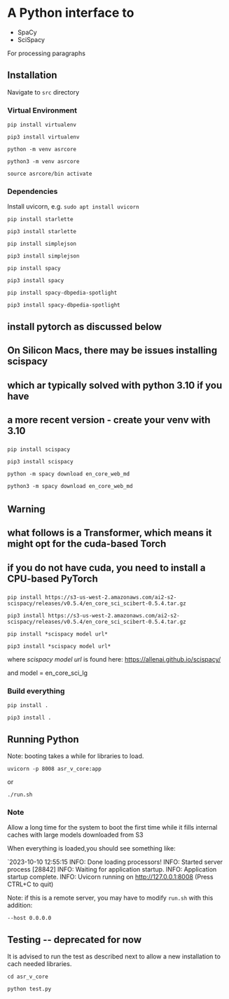 # A Python interface to
- SpaCy
- SciSpacy

For processing paragraphs
## Installation
Navigate to `src` directory
### Virtual Environment
`pip install virtualenv`

`pip3 install virtualenv`

`python -m venv asrcore`

`python3 -m venv asrcore`

`source asrcore/bin activate`

### Dependencies
Install uvicorn, e.g. `sudo apt install uvicorn`

`pip install starlette`

`pip3 install starlette`

`pip install simplejson`

`pip3 install simplejson`

`pip install spacy`

`pip3 install spacy`


`pip install spacy-dbpedia-spotlight`

`pip3 install spacy-dbpedia-spotlight`
## install pytorch as discussed below
#####
## On Silicon Macs, there may be issues installing scispacy
## which ar typically solved with python 3.10 if you have 
## a more recent version - create your venv with 3.10
#####
`pip install scispacy`

`pip3 install scispacy`

`python -m spacy download en_core_web_md`

`python3 -m spacy download en_core_web_md`

######
## Warning
## what follows is a Transformer, which means it might opt for the cuda-based Torch
## if you do not have cuda, you need to install a CPU-based PyTorch
#####
`pip install https://s3-us-west-2.amazonaws.com/ai2-s2-scispacy/releases/v0.5.4/en_core_sci_scibert-0.5.4.tar.gz`

`pip3 install https://s3-us-west-2.amazonaws.com/ai2-s2-scispacy/releases/v0.5.4/en_core_sci_scibert-0.5.4.tar.gz`

`pip install *scispacy model url*`

`pip3 install *scispacy model url*`


where *scispacy model url* is found here: https://allenai.github.io/scispacy/

and model = en_core_sci_lg


### Build everything
`pip install .`

`pip3 install .`

## Running Python
Note: booting takes a while for libraries to load.

`uvicorn -p 8008 asr_v_core:app`

or

`./run.sh`
### Note
Allow a long time for the system to boot the first time while it fills internal caches with large models downloaded from S3

When everything is loaded,you should see something like:

`2023-10-10 12:55:15 INFO: Done loading processors!
INFO:     Started server process [28842]
INFO:     Waiting for application startup.
INFO:     Application startup complete.
INFO:     Uvicorn running on http://127.0.0.1:8008 (Press CTRL+C to quit)

Note: if this is a remote server, you may have to modify `run.sh` with this addition:

`--host 0.0.0.0`

## Testing -- deprecated for now
It is advised to run the test as described next to allow a new installation to cach needed libraries.

`cd asr_v_core`

`python test.py`